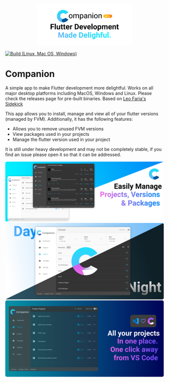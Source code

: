 <p align="center">
    <img src="https://raw.githubusercontent.com/aguilaair/Companion/main/assets/banner-main.svg" width="300" />
</p>

[![Build (Linux, Mac OS, Windows)](https://github.com/aguilaair/Companion/actions/workflows/main.yml/badge.svg)](https://github.com/aguilaair/Companion/actions/workflows/main.yml) 


# Companion
A simple app to make Flutter development more delightful. Works on all major desktop platforms including MacOS, Windows and Linux. Please check the releases page for pre-built binaries.
Based on [Leo Faria's Sidekick](https://github.com/leoafarias/sidekick)

This app allows you to install, manage and view all of your flutter versions (managed by FVM). Additionally, it has the following features:
- Allows you to remove unused FVM versions
- View packages used in your projects
- Manage the flutter version used in your project

It is still under heavy development and may not be completely stable, if you find an issue please open it so that it can be addressed. 

<img src="https://raw.githubusercontent.com/aguilaair/Companion/main/assets/banner-1.png" />
<img src="https://raw.githubusercontent.com/aguilaair/Companion/main/assets/banner-2.png" />
<img src="https://raw.githubusercontent.com/aguilaair/Companion/main/assets/banner-3.png" />
